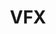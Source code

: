 ---
video: https://player.vimeo.com/external/151907684.hd.mp4?s=915e58858747f66d456b107f3e58327953018fa8&profile_id=119
thumbnail: homepage-hero.jpg
title: VFX
caption: They So Tiinnyy!
---